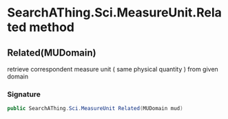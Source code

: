 # SearchAThing.Sci.MeasureUnit.Related method
## Related(MUDomain)
retrieve correspondent measure unit ( same physical quantity ) from given domain

### Signature
```csharp
public SearchAThing.Sci.MeasureUnit Related(MUDomain mud)
```
